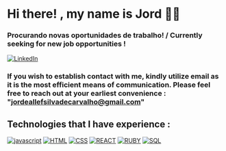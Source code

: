 
# Hi there! , my name is Jord 🖖🏻

### Procurando novas oportunidades de trabalho! / Currently seeking for new job opportunities !
[![LinkedIn](https://img.shields.io/badge/LinkedIn-0077B5?style=for-the-badge&logo=linkedin&logoColor=white)](https://www.linkedin.com/in/jord-allef-383aba240/)
### If you wish to establish contact with me, kindly utilize email as it is the most efficient means of communication. Please feel free to reach out at your earliest convenience : "jordeallefsilvadecarvalho@gmail.com"
## Technologies that I have experience :
  

[![javascript](https://img.shields.io/badge/JavaScript-323330?style=for-the-badge&logo=javascript&logoColor=F7DF1E)](https://developer.mozilla.org/pt-BR/docs/Web/JavaScript)
[![HTML](https://img.shields.io/badge/HTML5-E34F26?style=for-the-badge&logo=html5&logoColor=white)](https://developer.mozilla.org/pt-BR/docs/Web/HTML)
[![CSS](https://img.shields.io/badge/CSS3-1572B6?style=for-the-badge&logo=css3&logoColor=white)](https://developer.mozilla.org/pt-BR/docs/Web/CSS)
[![REACT](https://img.shields.io/badge/React-20232A?style=for-the-badge&logo=react&logoColor=61DAFB)](https://react.dev/)
[![RUBY](https://img.shields.io/badge/Ruby-CC342D?style=for-the-badge&logo=ruby&logoColor=white)](https://www.ruby-lang.org/en/documentation/)
[![SQL](https://img.shields.io/badge/MySQL-00000F?style=for-the-badge&logo=mysql&logoColor=white)](https://dev.mysql.com/doc/)



